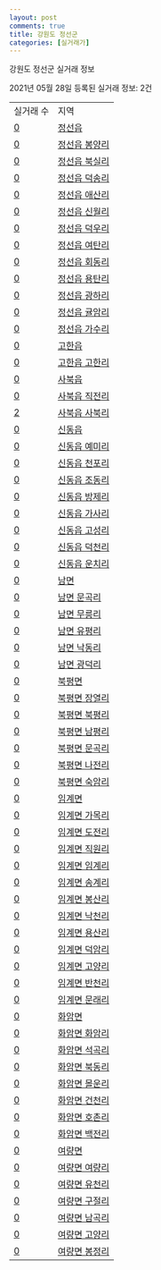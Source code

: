 ```yaml
---
layout: post
comments: true
title: 강원도 정선군
categories: [실거래가]
---
```


강원도 정선군 실거래 정보

2021년 05월 28일 등록된 실거래 정보: 2건


<table>
  <tr>
    <td>실거래 수</td>
    <td>지역</td>
  </tr>

  
  <tr>
    <td><a href="4277025000.html">0</a></td>
    <td><a href="4277025000.html">정선읍</a></td>
  </tr>
    

  <tr>
    <td><a href="4277025021.html">0</a></td>
    <td><a href="4277025021.html">정선읍 봉양리</a></td>
  </tr>
    

  <tr>
    <td><a href="4277025022.html">0</a></td>
    <td><a href="4277025022.html">정선읍 북실리</a></td>
  </tr>
    

  <tr>
    <td><a href="4277025023.html">0</a></td>
    <td><a href="4277025023.html">정선읍 덕송리</a></td>
  </tr>
    

  <tr>
    <td><a href="4277025024.html">0</a></td>
    <td><a href="4277025024.html">정선읍 애산리</a></td>
  </tr>
    

  <tr>
    <td><a href="4277025025.html">0</a></td>
    <td><a href="4277025025.html">정선읍 신월리</a></td>
  </tr>
    

  <tr>
    <td><a href="4277025026.html">0</a></td>
    <td><a href="4277025026.html">정선읍 덕우리</a></td>
  </tr>
    

  <tr>
    <td><a href="4277025027.html">0</a></td>
    <td><a href="4277025027.html">정선읍 여탄리</a></td>
  </tr>
    

  <tr>
    <td><a href="4277025028.html">0</a></td>
    <td><a href="4277025028.html">정선읍 회동리</a></td>
  </tr>
    

  <tr>
    <td><a href="4277025029.html">0</a></td>
    <td><a href="4277025029.html">정선읍 용탄리</a></td>
  </tr>
    

  <tr>
    <td><a href="4277025030.html">0</a></td>
    <td><a href="4277025030.html">정선읍 광하리</a></td>
  </tr>
    

  <tr>
    <td><a href="4277025031.html">0</a></td>
    <td><a href="4277025031.html">정선읍 귤암리</a></td>
  </tr>
    

  <tr>
    <td><a href="4277025032.html">0</a></td>
    <td><a href="4277025032.html">정선읍 가수리</a></td>
  </tr>
    

  <tr>
    <td><a href="4277025300.html">0</a></td>
    <td><a href="4277025300.html">고한읍</a></td>
  </tr>
    

  <tr>
    <td><a href="4277025321.html">0</a></td>
    <td><a href="4277025321.html">고한읍 고한리</a></td>
  </tr>
    

  <tr>
    <td><a href="4277025600.html">0</a></td>
    <td><a href="4277025600.html">사북읍</a></td>
  </tr>
    

  <tr>
    <td><a href="4277025621.html">0</a></td>
    <td><a href="4277025621.html">사북읍 직전리</a></td>
  </tr>
    

  <tr>
    <td><a href="4277025622.html">2</a></td>
    <td><a href="4277025622.html">사북읍 사북리</a></td>
  </tr>
    

  <tr>
    <td><a href="4277025900.html">0</a></td>
    <td><a href="4277025900.html">신동읍</a></td>
  </tr>
    

  <tr>
    <td><a href="4277025921.html">0</a></td>
    <td><a href="4277025921.html">신동읍 예미리</a></td>
  </tr>
    

  <tr>
    <td><a href="4277025922.html">0</a></td>
    <td><a href="4277025922.html">신동읍 천포리</a></td>
  </tr>
    

  <tr>
    <td><a href="4277025923.html">0</a></td>
    <td><a href="4277025923.html">신동읍 조동리</a></td>
  </tr>
    

  <tr>
    <td><a href="4277025924.html">0</a></td>
    <td><a href="4277025924.html">신동읍 방제리</a></td>
  </tr>
    

  <tr>
    <td><a href="4277025925.html">0</a></td>
    <td><a href="4277025925.html">신동읍 가사리</a></td>
  </tr>
    

  <tr>
    <td><a href="4277025926.html">0</a></td>
    <td><a href="4277025926.html">신동읍 고성리</a></td>
  </tr>
    

  <tr>
    <td><a href="4277025927.html">0</a></td>
    <td><a href="4277025927.html">신동읍 덕천리</a></td>
  </tr>
    

  <tr>
    <td><a href="4277025928.html">0</a></td>
    <td><a href="4277025928.html">신동읍 운치리</a></td>
  </tr>
    

  <tr>
    <td><a href="4277032000.html">0</a></td>
    <td><a href="4277032000.html">남면</a></td>
  </tr>
    

  <tr>
    <td><a href="4277032021.html">0</a></td>
    <td><a href="4277032021.html">남면 문곡리</a></td>
  </tr>
    

  <tr>
    <td><a href="4277032022.html">0</a></td>
    <td><a href="4277032022.html">남면 무릉리</a></td>
  </tr>
    

  <tr>
    <td><a href="4277032023.html">0</a></td>
    <td><a href="4277032023.html">남면 유평리</a></td>
  </tr>
    

  <tr>
    <td><a href="4277032024.html">0</a></td>
    <td><a href="4277032024.html">남면 낙동리</a></td>
  </tr>
    

  <tr>
    <td><a href="4277032025.html">0</a></td>
    <td><a href="4277032025.html">남면 광덕리</a></td>
  </tr>
    

  <tr>
    <td><a href="4277034000.html">0</a></td>
    <td><a href="4277034000.html">북평면</a></td>
  </tr>
    

  <tr>
    <td><a href="4277034021.html">0</a></td>
    <td><a href="4277034021.html">북평면 장열리</a></td>
  </tr>
    

  <tr>
    <td><a href="4277034022.html">0</a></td>
    <td><a href="4277034022.html">북평면 북평리</a></td>
  </tr>
    

  <tr>
    <td><a href="4277034023.html">0</a></td>
    <td><a href="4277034023.html">북평면 남평리</a></td>
  </tr>
    

  <tr>
    <td><a href="4277034024.html">0</a></td>
    <td><a href="4277034024.html">북평면 문곡리</a></td>
  </tr>
    

  <tr>
    <td><a href="4277034025.html">0</a></td>
    <td><a href="4277034025.html">북평면 나전리</a></td>
  </tr>
    

  <tr>
    <td><a href="4277034026.html">0</a></td>
    <td><a href="4277034026.html">북평면 숙암리</a></td>
  </tr>
    

  <tr>
    <td><a href="4277035000.html">0</a></td>
    <td><a href="4277035000.html">임계면</a></td>
  </tr>
    

  <tr>
    <td><a href="4277035021.html">0</a></td>
    <td><a href="4277035021.html">임계면 가목리</a></td>
  </tr>
    

  <tr>
    <td><a href="4277035022.html">0</a></td>
    <td><a href="4277035022.html">임계면 도전리</a></td>
  </tr>
    

  <tr>
    <td><a href="4277035023.html">0</a></td>
    <td><a href="4277035023.html">임계면 직원리</a></td>
  </tr>
    

  <tr>
    <td><a href="4277035024.html">0</a></td>
    <td><a href="4277035024.html">임계면 임계리</a></td>
  </tr>
    

  <tr>
    <td><a href="4277035025.html">0</a></td>
    <td><a href="4277035025.html">임계면 송계리</a></td>
  </tr>
    

  <tr>
    <td><a href="4277035026.html">0</a></td>
    <td><a href="4277035026.html">임계면 봉산리</a></td>
  </tr>
    

  <tr>
    <td><a href="4277035027.html">0</a></td>
    <td><a href="4277035027.html">임계면 낙천리</a></td>
  </tr>
    

  <tr>
    <td><a href="4277035028.html">0</a></td>
    <td><a href="4277035028.html">임계면 용산리</a></td>
  </tr>
    

  <tr>
    <td><a href="4277035030.html">0</a></td>
    <td><a href="4277035030.html">임계면 덕암리</a></td>
  </tr>
    

  <tr>
    <td><a href="4277035031.html">0</a></td>
    <td><a href="4277035031.html">임계면 고양리</a></td>
  </tr>
    

  <tr>
    <td><a href="4277035032.html">0</a></td>
    <td><a href="4277035032.html">임계면 반천리</a></td>
  </tr>
    

  <tr>
    <td><a href="4277035034.html">0</a></td>
    <td><a href="4277035034.html">임계면 문래리</a></td>
  </tr>
    

  <tr>
    <td><a href="4277036000.html">0</a></td>
    <td><a href="4277036000.html">화암면</a></td>
  </tr>
    

  <tr>
    <td><a href="4277036021.html">0</a></td>
    <td><a href="4277036021.html">화암면 화암리</a></td>
  </tr>
    

  <tr>
    <td><a href="4277036022.html">0</a></td>
    <td><a href="4277036022.html">화암면 석곡리</a></td>
  </tr>
    

  <tr>
    <td><a href="4277036023.html">0</a></td>
    <td><a href="4277036023.html">화암면 북동리</a></td>
  </tr>
    

  <tr>
    <td><a href="4277036024.html">0</a></td>
    <td><a href="4277036024.html">화암면 몰운리</a></td>
  </tr>
    

  <tr>
    <td><a href="4277036025.html">0</a></td>
    <td><a href="4277036025.html">화암면 건천리</a></td>
  </tr>
    

  <tr>
    <td><a href="4277036026.html">0</a></td>
    <td><a href="4277036026.html">화암면 호촌리</a></td>
  </tr>
    

  <tr>
    <td><a href="4277036027.html">0</a></td>
    <td><a href="4277036027.html">화암면 백전리</a></td>
  </tr>
    

  <tr>
    <td><a href="4277037000.html">0</a></td>
    <td><a href="4277037000.html">여량면</a></td>
  </tr>
    

  <tr>
    <td><a href="4277037021.html">0</a></td>
    <td><a href="4277037021.html">여량면 여량리</a></td>
  </tr>
    

  <tr>
    <td><a href="4277037022.html">0</a></td>
    <td><a href="4277037022.html">여량면 유천리</a></td>
  </tr>
    

  <tr>
    <td><a href="4277037023.html">0</a></td>
    <td><a href="4277037023.html">여량면 구절리</a></td>
  </tr>
    

  <tr>
    <td><a href="4277037024.html">0</a></td>
    <td><a href="4277037024.html">여량면 남곡리</a></td>
  </tr>
    

  <tr>
    <td><a href="4277037025.html">0</a></td>
    <td><a href="4277037025.html">여량면 고양리</a></td>
  </tr>
    

  <tr>
    <td><a href="4277037026.html">0</a></td>
    <td><a href="4277037026.html">여량면 봉정리</a></td>
  </tr>
    


</table>
    